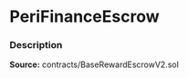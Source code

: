 # PeriFinanceEscrow

### Description <a id="description"></a>

**Source:** contracts/BaseRewardEscrowV2.sol


